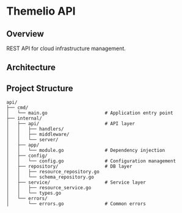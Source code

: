 # Themelio API

## Overview

REST API for cloud infrastructure management.

## Architecture

## Project Structure

```
api/
├── cmd/
│   └── main.go                     # Application entry point
├── internal/
│   ├── api/                        # API layer
│   │   ├── handlers/
│   │   ├── middleware/
│   │   └── server/
│   ├── app/
│   │   └── module.go               # Dependency injection
│   ├── config/
│   │   └── config.go               # Configuration management
│   ├── repository/                 # DB layer
│   │   ├── resource_repository.go
│   │   └── schema_repository.go
│   ├── service/                    # Service layer
│   │   ├── resource_service.go
│   │   └── types.go
│   └── errors/
│       └── errors.go               # Common errors
```
